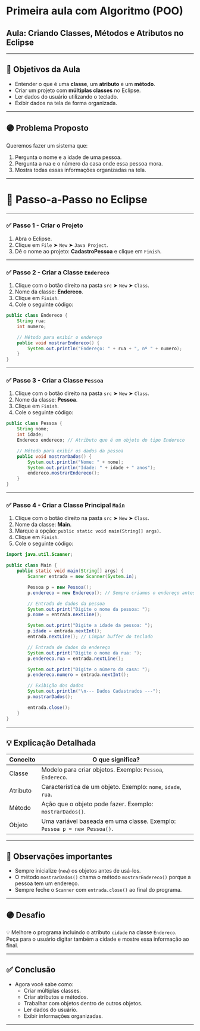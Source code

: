 
# Primeira aula com Algoritmo (POO)  
## Aula: Criando Classes, Métodos e Atributos no Eclipse

---

## 🎯 Objetivos da Aula

- Entender o que é uma **classe**, um **atributo** e um **método**.
- Criar um projeto com **múltiplas classes** no Eclipse.
- Ler dados do usuário utilizando o teclado.
- Exibir dados na tela de forma organizada.

---

## 🟣 Problema Proposto

Queremos fazer um sistema que:

1. Pergunta o nome e a idade de uma pessoa.
2. Pergunta a rua e o número da casa onde essa pessoa mora.
3. Mostra todas essas informações organizadas na tela.

---

# 🚦 Passo-a-Passo no Eclipse

---

### ✅ Passo 1 - Criar o Projeto

1. Abra o Eclipse.
2. Clique em `File` ➤ `New` ➤ `Java Project`.
3. Dê o nome ao projeto: **CadastroPessoa** e clique em `Finish`.

---

### ✅ Passo 2 - Criar a Classe `Endereco`

1. Clique com o botão direito na pasta `src` ➤ `New` ➤ `Class`.
2. Nome da classe: **Endereco**.
3. Clique em `Finish`.
4. Cole o seguinte código:

```java
public class Endereco {
    String rua;
    int numero;

    // Método para exibir o endereço
    public void mostrarEndereco() {
        System.out.println("Endereço: " + rua + ", nº " + numero);
    }
}
```

---

### ✅ Passo 3 - Criar a Classe `Pessoa`

1. Clique com o botão direito na pasta `src` ➤ `New` ➤ `Class`.
2. Nome da classe: **Pessoa**.
3. Clique em `Finish`.
4. Cole o seguinte código:

```java
public class Pessoa {
    String nome;
    int idade;
    Endereco endereco; // Atributo que é um objeto do tipo Endereco

    // Método para exibir os dados da pessoa
    public void mostrarDados() {
        System.out.println("Nome: " + nome);
        System.out.println("Idade: " + idade + " anos");
        endereco.mostrarEndereco();
    }
}
```

---

### ✅ Passo 4 - Criar a Classe Principal `Main`

1. Clique com o botão direito na pasta `src` ➤ `New` ➤ `Class`.
2. Nome da classe: **Main**.
3. Marque a opção: `public static void main(String[] args)`.
4. Clique em `Finish`.
5. Cole o seguinte código:

```java
import java.util.Scanner;

public class Main {
    public static void main(String[] args) {
        Scanner entrada = new Scanner(System.in);

        Pessoa p = new Pessoa();
        p.endereco = new Endereco(); // Sempre criamos o endereço antes de usá-lo

        // Entrada de dados da pessoa
        System.out.print("Digite o nome da pessoa: ");
        p.nome = entrada.nextLine();

        System.out.print("Digite a idade da pessoa: ");
        p.idade = entrada.nextInt();
        entrada.nextLine(); // Limpar buffer do teclado

        // Entrada de dados do endereço
        System.out.print("Digite o nome da rua: ");
        p.endereco.rua = entrada.nextLine();

        System.out.print("Digite o número da casa: ");
        p.endereco.numero = entrada.nextInt();

        // Exibição dos dados
        System.out.println("\n--- Dados Cadastrados ---");
        p.mostrarDados();

        entrada.close();
    }
}
```

---

## 💡 Explicação Detalhada

| Conceito      | O que significa?                                     |
|---------------|-----------------------------------------------------|
| Classe        | Modelo para criar objetos. Exemplo: `Pessoa`, `Endereco`. |
| Atributo      | Característica de um objeto. Exemplo: `nome`, `idade`, `rua`. |
| Método        | Ação que o objeto pode fazer. Exemplo: `mostrarDados()`. |
| Objeto        | Uma variável baseada em uma classe. Exemplo: `Pessoa p = new Pessoa()`. |

---

## 🔔 Observações importantes

- Sempre inicialize (`new`) os objetos antes de usá-los.
- O método `mostrarDados()` chama o método `mostrarEndereco()` porque a pessoa tem um endereço.
- Sempre feche o `Scanner` com `entrada.close()` ao final do programa.

---

## 🟣 Desafio

💡 Melhore o programa incluindo o atributo `cidade` na classe `Endereco`.  
Peça para o usuário digitar também a cidade e mostre essa informação ao final.

---

## ✅ Conclusão

- Agora você sabe como:
   - Criar múltiplas classes.
   - Criar atributos e métodos.
   - Trabalhar com objetos dentro de outros objetos.
   - Ler dados do usuário.
   - Exibir informações organizadas.

---
